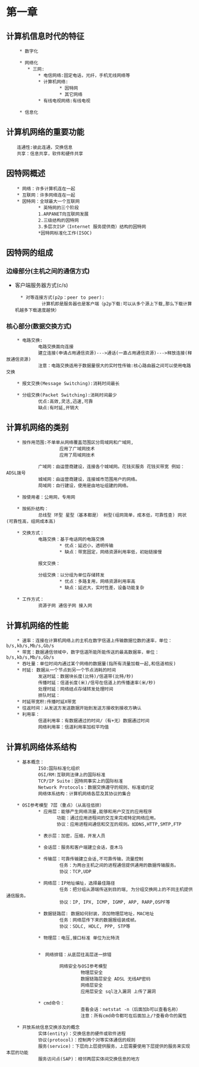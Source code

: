 # 第一章

## 计算机信息时代的特征
         * 数字化
    
         * 网络化
            * 三网:
                * 电信网络:固定电话，光纤，手机无线网络等
                * 计算机网络:
                        * 因特网
                        * 其它网络
                * 有线电视网络:有线电视

         * 信息化

## 计算机网络的重要功能
        连通性:彼此连通，交换信息
        共享：信息共享，软件和硬件共享



## 因特网概述
        * 网络：许多计算机连在一起
        * 互联网：许多网络连在一起
        * 因特网：全球最大一个互联网
                * 英特网的三个阶段
                1.ARPANET向互联网发展
                2.三级结构的因特网
                3.多层次ISP（Internet 服务提供商）结构的因特网
                *因特网标准化工作(ISOC)


## 因特网的组成
### 边缘部分(主机之间的通信方式)
* 客户端服务器方式(c/s)

        * 对等连接方式(p2p：peer to peer):
                计算机即是服务器也是客户端（p2p下载:可以从多个源上下载,那么下载计算机越多下载速度越快）

### 核心部分(数据交换方式)
        * 电路交换:
                电路交换面向连接
                建立连接(申请占用通信资源)--->通话(一直占用通信资源)--->释放连接(释放通信资源)
                注意：电路交换适用于数据量很大的实时性传输:核心路由器之间可以使用电路交换             
        
        * 报文交换(Message Switching):消耗时间最长 

        * 分组交换(Packet Switching):消耗时间最少
                优点:高效,灵活,迅速,可靠
                缺点:有时延,开销大

## 计算机网络的类别
        * 按作用范围:不单单从网络覆盖范围区分局域网和广域网,
                        应用了广域网技术
                        应用了局域网技术

                广域网：由运营商建设，连接各个城域网。花钱买服务 花钱买带宽 例如：ADSL拨号
                城域网：由运营商建设，连接城市范围用户的网络。
                局域网：自行建设，使用是由地址组建的网络。
        
        * 按使用者：公用网，专用网

        * 按拓扑结构：
                总线型 环型 星型（基本都是） 树型(组网简单，成本低，可靠性查) 网状(可靠性高，组网成本高)

        * 交换方式：
                电路交换：基于电话网的电路交换
                        * 优点：延迟小，透明传输
                        * 缺点：带宽固定，网络资源利用率低，初始链接慢

                报文交换：

                分组交换：以分组为单位存储转发
                        * 优点：多路复用，网络资源利用率高
                        * 缺点：延迟大，实时性差，设备功能复杂

        * 工作方式：
                资源子网 通信子网 接入网

## 计算机网络的性能
        * 速率：连接在计算机网络上的主机在数字信道上传输数据位数的速率，单位：b/s,kb/s,Mb/s,Gb/s
        * 带宽：数据通信领域中，数字信道所能所能传送的最高数据率，单位：b/s,kb/s,Mb/s,Gb/s
        * 吞吐量：单位时间内通过某个网络的数据量(指所有流量加载一起,和信道相反)
        * 时延: 数据从一个节点到另一个节点消耗的时间
                发送时延：数据块长度(比特)/信道带(比特/秒)
                传播时延：信道长度(米)/信号在信道上的传播速率(米/秒)
                处理时延：网络结点存储转发处理时间
                排队时延：
        * 时延带宽积:传播时延X带宽
        * 往返时间：从发送方发送数据开始到发送方接收到接收方确认
        * 利用率：
                信道利用率：有数据通过的时间/（有+无）数据通过时间
                网络利用率：信道利用率加权平均值

## 计算机网络体系结构
        * 基本概念：
                ISO:国际标准化组织
                OSI/RM:互联网法律上的国际标准
                TCP/IP Suite：因特网事实上的国际标准
                Network Protocols：数据交换遵守的规则、标准或约定
                网络体系结构：计算机网络各层及其协议的集合
        
        * OSI参考模型 7层（重点）（从高往低排）
                * 应用层：能够产生网络流量,能够和用户交互的应用程序
                       功能：通过应用进程间的交互来完成特定网络应用。
                       协议：应用进程间通信和交互的规则。如DNS,HTTP,SMTP,FTP

                * 表示层：加密，压缩，开发人员

                * 会话层：服务和客户端建立会话，查木马

                * 传输层：可靠传输建立会话,不可靠传输，流量控制
                        任务：为两台主机之间的进程通信提供通用的数据传输服务。
                        协议：TCP,UDP

                * 网络层：IP地址编址，选择最佳路径
                        任务：把分组从源端传送到目的端, 为分组交换网上的不同主机提供通信服务。
                        协议：IP, IPX, ICMP, IGMP, ARP, RARP,OSPF等

                * 数据链路层: 数据如何封装，添加物理层地址，MAC地址
                        任务：网络层传下来的数据报组装成帧。
                        协议：SDLC, HDLC, PPP, STP等

                * 物理层：电压,接口标准 单位为比特流


                *　网络排错：从底层往高层逐一排错

                        网络安全与OSI参考模型
                                物理层安全
                                数据链路层安全 ADSL 无线AP密码
                                网络层安全
                                应用层安全 sql注入漏洞 上传了漏洞
                
                * cmd命令：
                                查看会话：netstat -n（后面加b可以查看名称）
                                注意：所有cmd命令都可在后面加上/?查看命令的属性
        
        * 开放系统信息交换涉及的概念
                实体(entity)：交换信息的硬件或软件进程
                协议(protocol)：控制两个对等实体通信的规则
                服务(service)：下层向上层提供服务，上层需要使用下层提供的服务来实现本层的功能
                服务访问点(SAP)：相邻两层实体间交换信息的地方





        